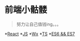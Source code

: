 
前端小骷髅
============

> 努力让自己值钱ing。。。

*[React](https://github.com/Dy-Aoi/Blog/tree/master/React)
*[JS](https://github.com/Dy-Aoi/Blog/tree/master/JS)
*[Wx](https://github.com/Dy-Aoi/Blog/tree/master/Wx)
*[TS](https://github.com/Dy-Aoi/Blog/tree/master/TS)
*[ES6 && ES7](https://github.com/Dy-Aoi/Blog/tree/master/ES6-7)
